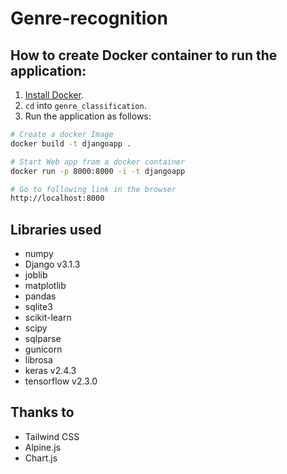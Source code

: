# Genre-recognition

## How to create Docker container to run the application:

1. [Install Docker](https://docs.docker.com/get-docker). 
2. `cd` into `genre_classification`.
3. Run the application as follows:
```bash
# Create a docker Image
docker build -t djangoapp .
```

```bash
# Start Web app from a docker container
docker run -p 8000:8000 -i -t djangoapp
```

```bash
# Go to following link in the browser
http://localhost:8000
```

## Libraries used
* numpy
* Django v3.1.3
* joblib
* matplotlib
* pandas
* sqlite3
* scikit-learn
* scipy
* sqlparse
* gunicorn
* librosa
* keras v2.4.3
* tensorflow v2.3.0

## Thanks to
* Tailwind CSS
* Alpine.js
* Chart.js